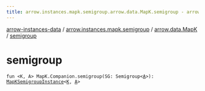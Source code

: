 ```yaml
---
title: arrow.instances.mapk.semigroup.arrow.data.MapK.semigroup - arrow-instances-data
---
```


[arrow-instances-data](../../index.html) / [arrow.instances.mapk.semigroup](../index.html) / [arrow.data.MapK](index.html) / [semigroup](./semigroup.html)

# semigroup

`fun <K, A> MapK.Companion.semigroup(SG: Semigroup<`[`A`](semigroup.html#A)`>): `[`MapKSemigroupInstance`](../../arrow.instances/-map-k-semigroup-instance/index.html)`<`[`K`](semigroup.html#K)`, `[`A`](semigroup.html#A)`>`